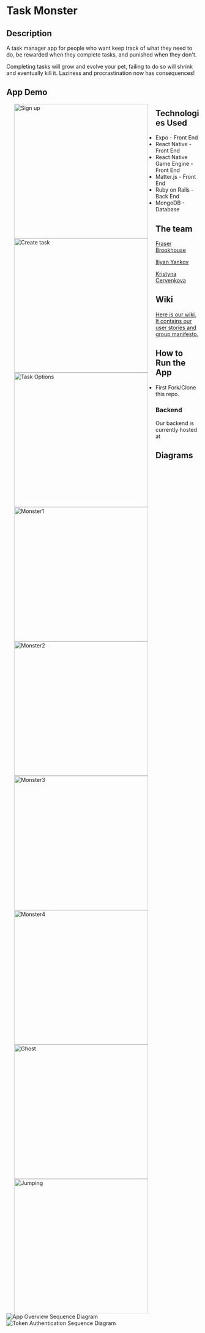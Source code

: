 # Task Monster

## Description

A task manager app for people who want keep track of what they need to do, be rewarded when they complete tasks, and punished when they don't.

Completing tasks will grow and evolve your pet, failing to do so will shrink and eventually kill it. Laziness and procrastination now has consequences!

## App Demo

<div class="gifs">
<img align="left" src="./assets/Sign_up.gif" alt="Sign up" width="350" hspace="20"/><img align="left" src="./assets/Create_task.gif" alt="Create task" width="350" hspace="20"/>
<img align="left" src="./assets/Complete_fail_edit_delete.gif" alt="Task Options" width="350" hspace="20"/><img align="left" src="./assets/Egg.gif" alt="Monster1" width="350" hspace="20"/>
<img align="left" src="./assets/Swirl.gif" alt="Monster2" width="350" hspace="20"/><img align="left" src="./assets/Small_monster.gif" alt="Monster3" width="350" hspace="20"/>
<img align="left" src="./assets/Large_monster.gif" alt="Monster4" width="350" hspace="20"/><img align="left" src="./assets/Ghost.gif" alt="Ghost" width="350" hspace="20"/>
<img align="left" src="./assets/Jumping.gif" alt="Jumping" width="350" hspace="20"/>
</div>

## Technologies Used
* Expo - Front End
* React Native - Front End
* React Native Game Engine - Front End
* Matter.js - Front End
* Ruby on Rails - Back End
* MongoDB - Database

## The team
[Fraser Brookhouse](https://github.com/fraserbrookhouse)

[Iliyan Yankov](https://github.com/Iliyan-Y)

[Kristyna Cervenkova](https://github.com/kristycer)

## Wiki

[Here is our wiki. It contains our user stories and group manifesto.](https://github.com/fraserbrookhouse/task_monster/wiki)

## How to Run the App

* First Fork/Clone this repo.

### Backend

Our backend is currently hosted at 

## Diagrams

![App Overview Sequence Diagram](./assets/Interaction_Diagram.png)
![Token Authentication Sequence Diagram](./assets/Token_diagram.png)